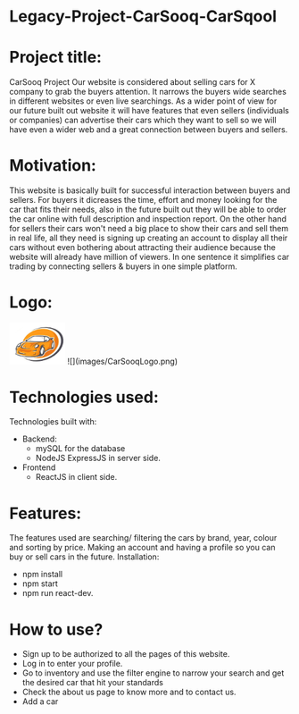 # Legacy-Project-CarSooq-CarSqool



# Project title:
CarSooq Project
Our website is considered about selling cars for X company to grab the buyers attention.
It narrows the buyers wide searches in different websites or even live searchings.
As a wider point of view for our future built out website it will have features that even sellers (individuals or companies) can advertise their cars which they want to sell so we will have even a wider web and a great connection between buyers and sellers.
# Motivation:
This website is basically built for successful interaction between buyers and sellers.
For buyers it dicreases the time, effort and money looking for the car that fits their needs, also in the future built out they will be able to order the car online with full description and inspection report.
On the other hand for sellers their cars won't need a big place to show their cars and sell them in real life, all they need is signing up creating an account to display all their cars without even bothering about attracting their audience because the website will already have million of viewers.
In one sentence it simplifies car trading by connecting sellers & buyers in one simple platform.


# Logo:
<img src= "src/logo.webp" width = "100">
![](images/CarSooqLogo.png)

# Technologies used:
  Technologies built with:
  - Backend:
    - mySQL for the database
    - NodeJS ExpressJS in server side.
  - Frontend
    - ReactJS in client side.
# Features:
The features used are searching/ filtering the cars by brand, year, colour and sorting by price. Making an account and having a profile so you can buy or sell cars in the future.
Installation:
- npm install
- npm start
- npm run react-dev.
# How to use?
- Sign up to be authorized to all the pages of this website.
- Log in to enter your profile.
- Go to inventory and use the filter engine to narrow your search and get the desired car that hit your standards
- Check the about us page to know more and to contact us.
- Add a car 




